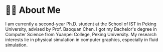 # 🚴‍♂️ About Me

I am currently a second-year Ph.D. student at the School of IST in Peking University, advised by Prof. Baoquan Chen. I got my Bachelor's degree in Computer Science from Yuanpei College, Peking University. My research interests lie in physical simulation in computer graphics, especially in fluid simulation.

